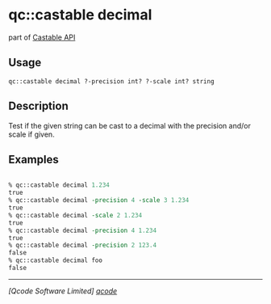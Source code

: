 qc::castable decimal
==============

part of [Castable API](../castable.md)

Usage
-----
`qc::castable decimal ?-precision int? ?-scale int? string`

Description
-----------
Test if the given string can be cast to a decimal with the precision and/or scale if given.

Examples
--------
```tcl

% qc::castable decimal 1.234
true
% qc::castable decimal -precision 4 -scale 3 1.234
true
% qc::castable decimal -scale 2 1.234
true
% qc::castable decimal -precision 4 1.234
true
% qc::castable decimal -precision 2 123.4
false
% qc::castable decimal foo
false
```

----------------------------------
*[Qcode Software Limited] [qcode]*

[qcode]: http://www.qcode.co.uk "Qcode Software"